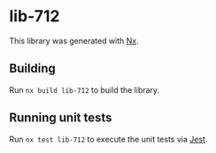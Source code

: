 # lib-712

This library was generated with [Nx](https://nx.dev).

## Building

Run `nx build lib-712` to build the library.

## Running unit tests

Run `nx test lib-712` to execute the unit tests via [Jest](https://jestjs.io).
